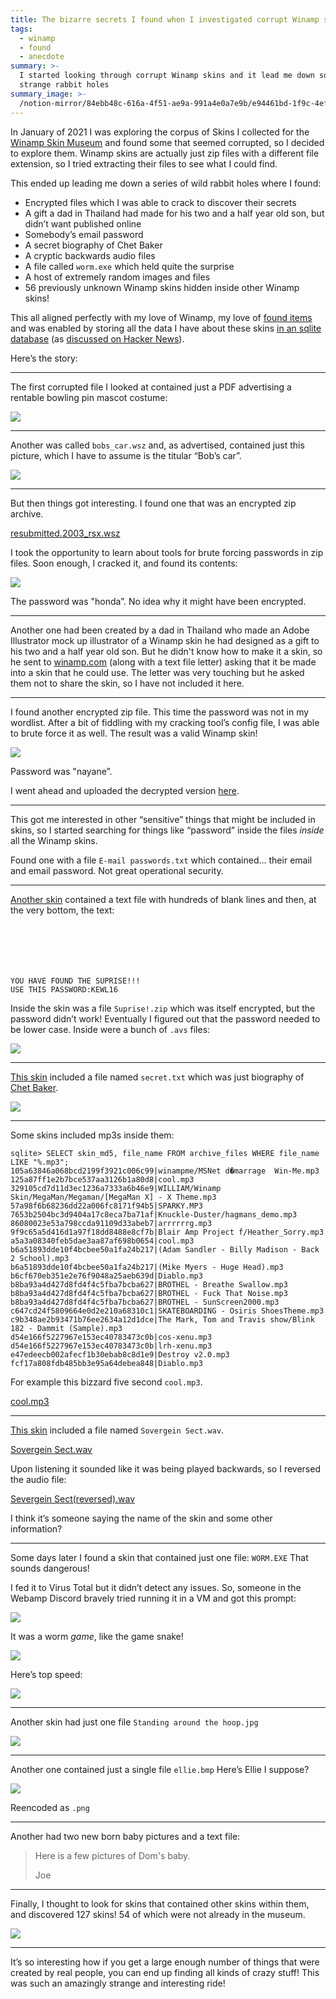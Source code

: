 ```yaml
---
title: The bizarre secrets I found when I investigated corrupt Winamp skins
tags:
  - winamp
  - found
  - anecdote
summary: >-
  I started looking through corrupt Winamp skins and it lead me down some very
  strange rabbit holes
summary_image: >-
  /notion-mirror/84ebb48c-616a-4f51-ae9a-991a4e0a7e9b/e94461bd-1f9c-4ef4-bbda-23acc32ef0df/EsErCPFVoAACjOn.jpeg
---
```

In January of 2021 I was exploring the corpus of Skins I collected for the [Winamp Skin Museum](https://jordaneldredge.com/blog/winamp-skin-musuem/) and found some that seemed corrupted, so I decided to explore them. Winamp skins are actually just zip files with a different file extension, so I tried extracting their files to see what I could find.

This ended up leading me down a series of wild rabbit holes where I found:

- Encrypted files which I was able to crack to discover their secrets
- A gift a dad in Thailand had made for his two and a half year old son, but didn’t want published online
- Somebody’s email password
- A secret biography of Chet Baker
- A cryptic backwards audio files
- A file called `worm.exe` which held quite the surprise
- A host of extremely random images and files
- 56 previously unknown Winamp skins hidden inside other Winamp skins!

This all aligned perfectly with my love of Winamp, my love of [found items](https://jordaneldredge.com/tag/found/) and was enabled by storing all the data I have about these skins [in an sqlite database](https://twitter.com/captbaritone/status/1535471373191028737) (as [discussed on Hacker News](https://news.ycombinator.com/item?id=31703874)).

Here’s the story:

---

The first corrupted file I looked at contained just a PDF advertising a rentable bowling pin mascot costume:

![](/notion-mirror/84ebb48c-616a-4f51-ae9a-991a4e0a7e9b/e94461bd-1f9c-4ef4-bbda-23acc32ef0df/EsErCPFVoAACjOn.jpeg)

---

Another was called `bobs_car.wsz` and, as advertised, contained just this picture, which I have to assume is the titular “Bob’s car”.

![](/notion-mirror/84ebb48c-616a-4f51-ae9a-991a4e0a7e9b/02d049fc-ee84-42b7-95f1-52c4c434db63/bobs_car.jpg)

---

But then things got interesting. I found one that was an encrypted zip archive.

[resubmitted.2003\_rsx.wsz](https://capt.dev/file/TCIZp9O6FQBS51QrxWj1d/resubmitted.2003_acura_rsx.wsz)

I took the opportunity to learn about tools for brute forcing passwords in zip files. Soon enough, I cracked it, and found its contents:

![](/notion-mirror/84ebb48c-616a-4f51-ae9a-991a4e0a7e9b/7371ccc8-08f3-4202-b955-39ba04f31394/Screen_Shot_2021-01-18_at_10.46.36_PM.png)

The password was "honda”. No idea why it might have been encrypted.

---

Another one had been created by a dad in Thailand who made an Adobe Illustrator mock up illustrator of a Winamp skin he had designed as a gift to his two and a half year old son. But he didn't know how to make it a skin, so he sent to [winamp.com](http://winamp.com/) (along with a text file letter) asking that it be made into a skin that he could use. The letter was very touching but he asked them not to share the skin, so I have not included it here.

---

I found another encrypted zip file. This time the password was not in my wordlist. After a bit of fiddling with my cracking tool’s config file, I was able to brute force it as well. The result was a valid Winamp skin!

![](/notion-mirror/84ebb48c-616a-4f51-ae9a-991a4e0a7e9b/4d300a93-0973-42bf-8eff-43d2b4b33d94/Screen_Shot_2021-01-19_at_4.12.13_PM.png)

Password was "nayane”.

I went ahead and uploaded the decrypted version [here](/a3ea435df7ab4f7fa106ed23644b0358).

---

This got me interested in other “sensitive” things that might be included in skins, so I started searching for things like “password” inside the files _inside_ all the Winamp skins.

Found one with a file `E-mail passwords.txt` which contained… their email and email password. Not great operational security.

---

[Another skin](https://skins.webamp.org/skin/bf47d3cee462143bb4549fee59f567b2/Marshall_Matters_Skin_2.wsz/) contained a text file with hundreds of blank lines and then, at the very bottom, the text:

```text






YOU HAVE FOUND THE SUPRISE!!!
USE THIS PASSWORD:KEWL16
```

Inside the skin was a file `Suprise!.zip` which was itself encrypted, but the password didn’t work! Eventually I figured out that the password needed to be lower case. Inside were a bunch of `.avs` files:

![](/notion-mirror/84ebb48c-616a-4f51-ae9a-991a4e0a7e9b/5b5f915c-44b9-4c36-adf6-1d69ea615450/Screen_Shot_2021-01-20_at_11.45.00_AM.png)

---

[This skin](https://skins.webamp.org/skin/5447f1bdfd64ffa7b3abe051ad717bcb/Chet_Baker.wsz/) included a file named `secret.txt` which was just biography of [Chet Baker](https://en.wikipedia.org/wiki/Chet_Baker).

![](/notion-mirror/84ebb48c-616a-4f51-ae9a-991a4e0a7e9b/a1ef95d4-8330-453f-a3e4-1df46ef9249b/Screen_Shot_2021-01-20_at_11.48.43_AM.png)

---

Some skins included mp3s inside them:

```text
sqlite> SELECT skin_md5, file_name FROM archive_files WHERE file_name LIKE "%.mp3";
105a63846a068bcd2199f3921c006c99|winampme/MSNet d�marrage  Win-Me.mp3
125a87ff1e2b7bce537aa3126b1a80d8|cool.mp3
329105cd7d11d3ec1236a7333a6b46e9|WILLIAM/Winamp Skin/MegaMan/Megaman/[MegaMan X] - X Theme.mp3
57a98f6b68236dd22a006fc8171f94b5|SPARKY.MP3
7653b2504bc3d9404a17c8eca7ba71af|Knuckle-Duster/hagmans_demo.mp3
86080023e53a798ccda91109d33abeb7|arrrrrrg.mp3
9f9c65a5d416d1a97f18dd8488e8cf7b|Blair Amp Project f/Heather_Sorry.mp3
a5a3a08340feb5dae3aa87af698b0654|cool.mp3
b6a51893dde10f4bcbee50a1fa24b217|(Adam Sandler - Billy Madison - Back 2 School).mp3
b6a51893dde10f4bcbee50a1fa24b217|(Mike Myers - Huge Head).mp3
b6cf670eb351e2e76f9048a25aeb639d|Diablo.mp3
b8ba93a4d427d8fd4f4c5fba7bcba627|BROTHEL - Breathe Swallow.mp3
b8ba93a4d427d8fd4f4c5fba7bcba627|BROTHEL - Fuck That Noise.mp3
b8ba93a4d427d8fd4f4c5fba7bcba627|BROTHEL - SunScreen2000.mp3
c647cd24f5809664e0d2e210a68310c1|SKATEBOARDING - Osiris ShoesTheme.mp3
c9b348ae2b93471b76ee2634a12d1dce|The Mark, Tom and Travis show/Blink 182 - Dammit (Sample).mp3
d54e166f5227967e153ec40783473c0b|cos-xenu.mp3
d54e166f5227967e153ec40783473c0b|lrh-xenu.mp3
e47edeecb002afecf1b30ebab8c8d1e9|Destroy v2.0.mp3
fcf17a808fdb485bb3e95a64debea848|Diablo.mp3
```

For example this bizzard five second `cool.mp3`.

[cool.mp3](https://capt.dev/file/gFG874yS3IsXMnlruKWrr/cool.mp3)

---

[This skin](https://skins.webamp.org/skin/fb3b75ccbb49d5d08e54e4705d51bd56/Alien_Workshop_Sovergein_Sect.wsz/) included a file named `Sovergein Sect.wav`.

[Sovergein Sect.wav](https://capt.dev/file/kfYcnkqxmU505ih6dtHws/Sovergein_Sect.wav)

Upon listening it sounded like it was being played backwards, so I reversed the audio file:

[Severgein Sect(reversed).wav](https://capt.dev/file/HFNMgySWlK27_5Bceihx1/Sovergein_Sect_mp3cut.net.mp3)

I think it’s someone saying the name of the skin and some other information?

---

Some days later I found a skin that contained just one file: `WORM.EXE` That sounds dangerous!

I fed it to Virus Total but it didn’t detect any issues. So, someone in the Webamp Discord bravely tried running it in a VM and got this prompt:

![](/notion-mirror/84ebb48c-616a-4f51-ae9a-991a4e0a7e9b/0c010165-607f-4476-8b84-cb384f3a42f6/unknown.png)

It was a worm _game_, like the game snake!

![](/notion-mirror/84ebb48c-616a-4f51-ae9a-991a4e0a7e9b/4a0c7793-43a4-41b0-9a86-e99750e33f9f/VxrgXlCeTz.gif)

Here’s top speed:

![](/notion-mirror/84ebb48c-616a-4f51-ae9a-991a4e0a7e9b/e775bd6e-fab0-4017-8c30-448f0a3f05eb/rgoq4NmUII.gif)

---

Another skin had just one file `Standing around the hoop.jpg`

![](/notion-mirror/84ebb48c-616a-4f51-ae9a-991a4e0a7e9b/b4461029-d051-4d3e-a6bd-a9925006ab2f/Standing_around_the_hoop.jpg)

---

Another one contained just a single file `ellie.bmp` Here’s Ellie I suppose?

![](/notion-mirror/84ebb48c-616a-4f51-ae9a-991a4e0a7e9b/000b0643-74f1-4cf5-9592-dc0be20e0ff0/elli.png)

Reencoded as `.png`

---

Another had two new born baby pictures and a text file:

> Here is a few pictures of Dom's baby.
>
> Joe

---

Finally, I thought to look for skins that contained other skins within them, and discovered 127 skins! 54 of which were not already in the museum.

![](/notion-mirror/84ebb48c-616a-4f51-ae9a-991a4e0a7e9b/f4239931-353a-4530-8939-80bf9f217673/Screen_Shot_2021-01-24_at_12.51.41_PM.png)

---

It’s so interesting how if you get a large enough number of things that were created by real people, you can end up finding all kinds of crazy stuff! This was such an amazingly strange and  interesting ride!
